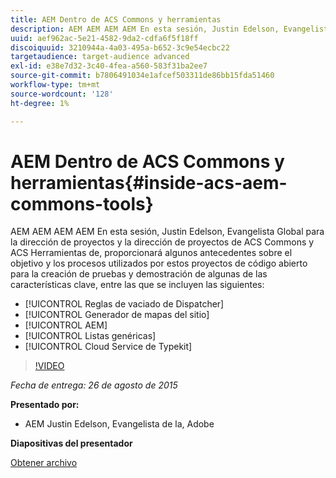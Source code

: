 ```yaml
---
title: AEM Dentro de ACS Commons y herramientas
description: AEM AEM AEM AEM En esta sesión, Justin Edelson, Evangelista Global para la dirección de proyectos y la dirección de proyectos de ACS Commons y ACS Herramientas de, proporcionará algunos antecedentes sobre el objetivo y los procesos utilizados por estos proyectos de código abierto para la creación de pruebas y demostración de algunas de las características clave.
uuid: aef962ac-5e21-4582-9da2-cdfa6f5f18ff
discoiquuid: 3210944a-4a03-495a-b652-3c9e54ecbc22
targetaudience: target-audience advanced
exl-id: e38e7d32-3c40-4fea-a560-583f31ba2ee7
source-git-commit: b7806491034e1afcef503311de86bb15fda51460
workflow-type: tm+mt
source-wordcount: '128'
ht-degree: 1%

---
```


# AEM Dentro de ACS Commons y herramientas{#inside-acs-aem-commons-tools}

AEM AEM AEM AEM En esta sesión, Justin Edelson, Evangelista Global para la dirección de proyectos y la dirección de proyectos de ACS Commons y ACS Herramientas de, proporcionará algunos antecedentes sobre el objetivo y los procesos utilizados por estos proyectos de código abierto para la creación de pruebas y demostración de algunas de las características clave, entre las que se incluyen las siguientes:

* [!UICONTROL Reglas de vaciado de Dispatcher]
* [!UICONTROL Generador de mapas del sitio]
* [!UICONTROL AEM]
* [!UICONTROL Listas genéricas]
* [!UICONTROL Cloud Service de Typekit]

>[!VIDEO](https://video.tv.adobe.com/v/19374/?quality=9)

*Fecha de entrega: 26 de agosto de 2015*

**Presentado por:**

* AEM Justin Edelson, Evangelista de la, Adobe

**Diapositivas del presentador**

[Obtener archivo](assets/08262015-commons-and-tools.pptx)
<!--
[Get back to the Overview](https://helpx.adobe.com/experience-manager/kt/eseminars/gems/aem-index.html)
-->
